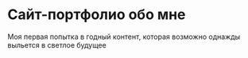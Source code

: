 # Сайт-портфолио обо мне
  Моя первая попытка в годный контент, которая возможно однажды выльется в светлое будущее
